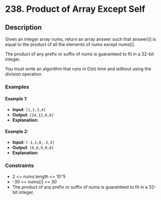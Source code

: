 # 238. Product of Array Except Self

## Description

Given an integer array nums, return an array answer such that answer[i] is equal to the product of all the elements of nums except nums[i].

The product of any prefix or suffix of nums is guaranteed to fit in a 32-bit integer.

You must write an algorithm that runs in O(n) time and without using the division operation.

### Examples

#### Example 1:
- **Input**: `[1,2,3,4]`
- **Output**: `[24,12,8,6]`
- **Explanation**:

#### Example 2:
- **Input**: `[-1,1,0,-3,3]`
- **Output**: `[0,0,9,0,0]`
- **Explanation**:

### Constraints

- 2 <= nums.length <= 10^5
- -30 <= nums[i] <= 30
- The product of any prefix or suffix of nums is guaranteed to fit in a 32-bit integer.
